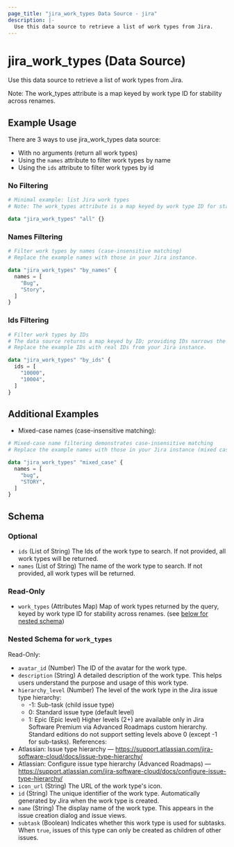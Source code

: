 ```yaml
---
page_title: "jira_work_types Data Source - jira"
description: |-
  Use this data source to retrieve a list of work types from Jira.
---
```


# jira_work_types (Data Source)

Use this data source to retrieve a list of work types from Jira.

Note: The work_types attribute is a map keyed by work type ID for stability across renames.

## Example Usage

There are 3 ways to use jira_work_types data source:
*   With no arguments (return all work types)
*   Using the `names` attribute to filter work types by name
*   Using the `ids` attribute to filter work types by id

### No Filtering

```terraform
# Minimal example: list Jira work types
# Note: The work_types attribute is a map keyed by work type ID for stability across renames.

data "jira_work_types" "all" {}
```

### Names Filtering

```terraform
# Filter work types by names (case-insensitive matching)
# Replace the example names with those in your Jira instance.

data "jira_work_types" "by_names" {
  names = [
    "Bug",
    "Story",
  ]
}
```

### Ids Filtering

```terraform
# Filter work types by IDs
# The data source returns a map keyed by ID; providing IDs narrows the result set.
# Replace the example IDs with real IDs from your Jira instance.

data "jira_work_types" "by_ids" {
  ids = [
    "10000",
    "10004",
  ]
}
```

## Additional Examples

- Mixed-case names (case-insensitive matching):
```terraform
# Mixed-case name filtering demonstrates case-insensitive matching
# Replace the example names with those in your Jira instance (mixed cases shown).

data "jira_work_types" "mixed_case" {
  names = [
    "bug",
    "STORY",
  ]
}
```

<!-- schema generated by tfplugindocs -->
## Schema

### Optional

- `ids` (List of String) The Ids of the work type to search. If not provided, all work types will be returned.
- `names` (List of String) The name of the work type to search. If not provided, all work types will be returned.

### Read-Only

- `work_types` (Attributes Map) Map of work types returned by the query, keyed by work type ID for stability across renames. (see [below for nested schema](#nestedatt--work_types))

<a id="nestedatt--work_types"></a>
### Nested Schema for `work_types`

Read-Only:

- `avatar_id` (Number) The ID of the avatar for the work type.
- `description` (String) A detailed description of the work type. This helps users understand the purpose and usage of this work type.
- `hierarchy_level` (Number) The level of the work type in the Jira issue type hierarchy:
  - -1: Sub-task (child issue type)
  - 0: Standard issue type (default level)
  - 1: Epic (Epic level)
Higher levels (2+) are available only in Jira Software Premium via Advanced Roadmaps custom hierarchy. Standard editions do not support setting levels above 0 (except -1 for sub-tasks).
References:
- Atlassian: Issue type hierarchy — https://support.atlassian.com/jira-software-cloud/docs/issue-type-hierarchy/
- Atlassian: Configure issue type hierarchy (Advanced Roadmaps) — https://support.atlassian.com/jira-software-cloud/docs/configure-issue-type-hierarchy/
- `icon_url` (String) The URL of the work type's icon.
- `id` (String) The unique identifier of the work type. Automatically generated by Jira when the work type is created.
- `name` (String) The display name of the work type. This appears in the issue creation dialog and issue views.
- `subtask` (Boolean) Indicates whether this work type is used for subtasks. When `true`, issues of this type can only be created as children of other issues.




